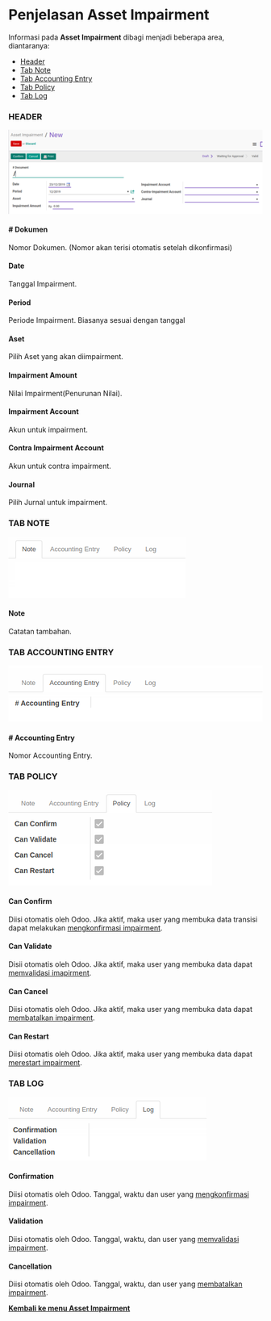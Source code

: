 # Penjelasan Asset Impairment

Informasi pada **Asset Impairment** dibagi menjadi beberapa area, diantaranya:
* [Header](#bagian-header)
* [Tab Note](#tab-note)
* [Tab Accounting Entry](#tab-accounting)
* [Tab Policy](#tab-policy)
* [Tab Log](#tab-log)

### <a name="bagian-header">HEADER</a>

![](../../img/asset-impairment/header.png)

#### <a name="field-dokumen"># Dokumen</a>

Nomor Dokumen.
(Nomor akan terisi otomatis setelah dikonfirmasi)

#### <a name="field-date">Date</a>

Tanggal Impairment.

#### <a name="field-period">Period</a>

Periode Impairment.
Biasanya sesuai dengan tanggal

#### <a name="field-aset">Aset</a>

Pilih Aset yang akan diimpairment.

#### <a name="field-impairment-amount">Impairment Amount</a>

Nilai Impairment(Penurunan Nilai).

#### <a name="field-impairment-account">Impairment Account</a>

Akun untuk impairment.

#### <a name="field-contra-impairment-account">Contra Impairment Account</a>

Akun untuk contra impairment.

#### <a name="field-journal">Journal</a>

Pilih Jurnal untuk impairment.

### <a name="tab-note">TAB NOTE</a>

![](../../img/asset-impairment/tab-note.png)

#### <a name="field-note">Note</a>

Catatan tambahan.

### <a name="tab-accounting">TAB ACCOUNTING ENTRY</a>

![](../../img/asset-impairment/tab-accounting.png)

#### <a name="field-accounting-entry"># Accounting Entry</a>

Nomor Accounting Entry.

### <a name="tab-policy">TAB POLICY</a>

![](../../img/asset-impairment/tab-policy.png)

#### <a name="field-change-can-confirm">Can Confirm</a>

Diisi otomatis oleh Odoo. Jika aktif, maka user yang membuka data transisi dapat melakukan [mengkonfirmasi impairment](./mengkonfirmasi.md).

#### <a name="field-change-can-validate">Can Validate</a>

Disii otomatis oleh Odoo. Jika aktif, maka user yang membuka data dapat [memvalidasi imapirment](./memvalidasi.md).

#### <a name="field-change-can-cancel">Can Cancel</a>

Diisi otomatis oleh Odoo. Jika aktif, maka user yang membuka data dapat [membatalkan impairment](./membatalkan.md).

#### <a name="field-change-can-restart">Can Restart</a>

Diisi otomatis oleh Odoo. Jika aktif, maka user yang membuka data dapat [merestart impairment](./merestart.md).

### <a name="tab-log">TAB LOG</a>

![](../../img/asset-impairment/tab-log.png)

#### <a name="field-log-confirmation">Confirmation</a>

Diisi otomatis oleh Odoo. Tanggal, waktu dan user yang [mengkonfirmasi impairment](./mengkonfirmasi.md).

#### <a name="field-log-validation">Validation</a>

Diisi otomatis oleh Odoo. Tanggal, waktu, dan user yang [memvalidasi impairment](./memvalidasi.md).

#### <a name="field-log-cancellation">Cancellation</a>

Diisi otomatis oleh Odoo. Tanggal, waktu, dan user yang [membatalkan impairment](./membatalkan.md).

[**Kembali ke menu Asset Impairment**](./../asset-impairment.md)
